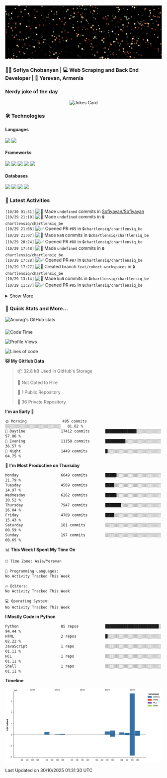 <p align="center">
  <img src="images/github.gif" alt="Hello, I am Sofiya" />
</p>

<h3> 👩‍💻 Sofiya Chobanyan | 💻 Web Scraping and Back End Developer | 📍 Yerevan, Armenia </h3>


### Nerdy joke of the day

<p align="center">
<img src="https://readme-jokes.vercel.app/api?theme=tokyonight" alt="Jokes Card" />
</p>

### 🛠️ Technologies

#### Languages

<code><img height="30" src="https://img.shields.io/badge/python-3670A0?style=for-the-badge&logo=python&logoColor=ffdd54"></code>
<code><img height="30" src="https://img.shields.io/badge/c++-%2300599C.svg?style=for-the-badge&logo=c%2B%2B&logoColor=white"></code>

#### Frameworks

<code><img height="30" src="https://img.shields.io/badge/django-%23092E20.svg?style=for-the-badge&logo=django&logoColor=white"></code>
<code><img height="30" src="https://img.shields.io/badge/DJANGO-REST-ff1709?style=for-the-badge&logo=django&logoColor=white&color=ff1709&labelColor=gray"></code>
<code><img height="30" src="https://img.shields.io/badge/flask-%23000.svg?style=for-the-badge&logo=flask&logoColor=white"></code>
<code><img height="30" src="https://img.shields.io/badge/-Selenium-brightgreen"></code>
<code><img height="30" src="https://img.shields.io/badge/-Scrapy-green"></code>

#### Databases

<code><img height="30" src="https://img.shields.io/badge/postgres-%23316192.svg?style=for-the-badge&logo=postgresql&logoColor=white"></code>
<code><img height="30" src="https://img.shields.io/badge/sqlite-%2307405e.svg?style=for-the-badge&logo=sqlite&logoColor=white"></code>
<code><img height="30" src="https://img.shields.io/badge/MongoDB-%234ea94b.svg?style=for-the-badge&logo=mongodb&logoColor=white"></code>
<code><img height="30" src="https://img.shields.io/badge/redis-%23DD0031.svg?style=for-the-badge&logo=redis&logoColor=white"></code>


### 💫 Latest Activities

<!--START_SECTION:activity-->
`[10/30 01:31]` <img alt="📝" src="https://github.com/cheesits456/github-activity-readme/raw/master/icons/commit.png" align="top" height="18"> Made `undefined` commits in [Sofiyayan/Sofiyayan](https://github.com/Sofiyayan/Sofiyayan)  
`[10/29 21:10]` <img alt="📝" src="https://github.com/cheesits456/github-activity-readme/raw/master/icons/commit.png" align="top" height="18"> Made `undefined` commits in <span title="Private Repo">`🔒chartlensiq/chartlensiq_be`</span>  
`[10/29 21:08]` <img alt="✅" src="https://github.com/cheesits456/github-activity-readme/raw/master/icons/pr-open.png" align="top" height="18"> Opened PR `#89` in <span title="Private Repo">`🔒chartlensiq/chartlensiq_be`</span>  
`[10/29 21:07]` <img alt="📝" src="https://github.com/cheesits456/github-activity-readme/raw/master/icons/commit.png" align="top" height="18"> Made `NaN` commits in <span title="Private Repo">`🔒chartlensiq/chartlensiq_be`</span>  
`[10/29 20:24]` <img alt="✅" src="https://github.com/cheesits456/github-activity-readme/raw/master/icons/pr-open.png" align="top" height="18"> Opened PR `#88` in <span title="Private Repo">`🔒chartlensiq/chartlensiq_be`</span>  
`[10/29 17:48]` <img alt="📝" src="https://github.com/cheesits456/github-activity-readme/raw/master/icons/commit.png" align="top" height="18"> Made `undefined` commits in <span title="Private Repo">`🔒chartlensiq/chartlensiq_be`</span>  
`[10/29 17:28]` <img alt="✅" src="https://github.com/cheesits456/github-activity-readme/raw/master/icons/pr-open.png" align="top" height="18"> Opened PR `#87` in <span title="Private Repo">`🔒chartlensiq/chartlensiq_be`</span>  
`[10/29 17:27]` <img alt="📂" src="https://github.com/cheesits456/github-activity-readme/raw/master/icons/create-branch.png" align="top" height="18"> Created branch `feat/cohort-workspaces` in <span title="Private Repo">`🔒chartlensiq/chartlensiq_be`</span>  
`[10/29 13:14]` <img alt="📝" src="https://github.com/cheesits456/github-activity-readme/raw/master/icons/commit.png" align="top" height="18"> Made `NaN` commits in <span title="Private Repo">`🔒chartlensiq/chartlensiq_be`</span>  
`[10/29 11:27]` <img alt="✅" src="https://github.com/cheesits456/github-activity-readme/raw/master/icons/pr-open.png" align="top" height="18"> Opened PR `#85` in <span title="Private Repo">`🔒chartlensiq/chartlensiq_be`</span>  

<details><summary>Show More</summary>

`[10/29 11:26]` <img alt="📝" src="https://github.com/cheesits456/github-activity-readme/raw/master/icons/commit.png" align="top" height="18"> Made `NaN` commits in <span title="Private Repo">`🔒chartlensiq/chartlensiq_be`</span>  
`[10/29 01:31]` <img alt="📝" src="https://github.com/cheesits456/github-activity-readme/raw/master/icons/commit.png" align="top" height="18"> Made `undefined` commits in [Sofiyayan/Sofiyayan](https://github.com/Sofiyayan/Sofiyayan)  
`[10/28 17:20]` <img alt="📝" src="https://github.com/cheesits456/github-activity-readme/raw/master/icons/commit.png" align="top" height="18"> Made `undefined` commits in <span title="Private Repo">`🔒chartlensiq/chartlensiq_be`</span>  
`[10/28 13:08]` <img alt="❌" src="https://github.com/cheesits456/github-activity-readme/raw/master/icons/pr-close.png" align="top" height="18"> Closed PR `#62` in <span title="Private Repo">`🔒chartlensiq/chartlensiq_be`</span>  
`[10/28 16:05]` <img alt="📝" src="https://github.com/cheesits456/github-activity-readme/raw/master/icons/commit.png" align="top" height="18"> Made `undefined` commits in <span title="Private Repo">`🔒chartlensiq/chartlensiq_be`</span>  
`[10/28 14:19]` <img alt="✅" src="https://github.com/cheesits456/github-activity-readme/raw/master/icons/pr-open.png" align="top" height="18"> Opened PR `#83` in <span title="Private Repo">`🔒chartlensiq/chartlensiq_be`</span>  
`[10/28 14:19]` <img alt="📂" src="https://github.com/cheesits456/github-activity-readme/raw/master/icons/create-branch.png" align="top" height="18"> Created branch `feat/task-for-populate-manual-flow` in <span title="Private Repo">`🔒chartlensiq/chartlensiq_be`</span>  
`[10/28 13:08]` <img alt="❌" src="https://github.com/cheesits456/github-activity-readme/raw/master/icons/pr-close.png" align="top" height="18"> Reopened PR `#62` in <span title="Private Repo">`🔒chartlensiq/chartlensiq_be`</span>  
`[10/28 12:50]` <img alt="📝" src="https://github.com/cheesits456/github-activity-readme/raw/master/icons/commit.png" align="top" height="18"> Made `undefined` commits in <span title="Private Repo">`🔒chartlensiq/chartlensiq_be`</span>  
`[10/28 12:03]` <img alt="❌" src="https://github.com/cheesits456/github-activity-readme/raw/master/icons/pr-close.png" align="top" height="18"> Closed PR `#62` in <span title="Private Repo">`🔒chartlensiq/chartlensiq_be`</span>  
`[09/15 12:56]` <img alt="❌" src="https://github.com/cheesits456/github-activity-readme/raw/master/icons/pr-close.png" align="top" height="18"> Closed PR `#41` in <span title="Private Repo">`🔒chartlensiq/chartlensiq_be`</span>  
`[10/08 09:48]` <img alt="❌" src="https://github.com/cheesits456/github-activity-readme/raw/master/icons/pr-close.png" align="top" height="18"> Closed PR `#24` in <span title="Private Repo">`🔒chartlensiq/chartlensiq_be`</span>  
`[10/08 09:48]` <img alt="❌" src="https://github.com/cheesits456/github-activity-readme/raw/master/icons/pr-close.png" align="top" height="18"> Closed PR `#6` in <span title="Private Repo">`🔒chartlensiq/chartlensiq_be`</span>  
`[10/08 09:48]` <img alt="❌" src="https://github.com/cheesits456/github-activity-readme/raw/master/icons/pr-close.png" align="top" height="18"> Labeled PR `#62` in <span title="Private Repo">`🔒chartlensiq/chartlensiq_be`</span>  
`[10/08 09:48]` <img alt="❌" src="https://github.com/cheesits456/github-activity-readme/raw/master/icons/pr-close.png" align="top" height="18"> Closed PR `#45` in <span title="Private Repo">`🔒chartlensiq/chartlensiq_be`</span>  
`[10/28 12:01]` <img alt="📝" src="https://github.com/cheesits456/github-activity-readme/raw/master/icons/commit.png" align="top" height="18"> Made `NaN` commits in <span title="Private Repo">`🔒chartlensiq/chartlensiq_be`</span>  
`[10/28 01:26]` <img alt="📝" src="https://github.com/cheesits456/github-activity-readme/raw/master/icons/commit.png" align="top" height="18"> Made `undefined` commits in [Sofiyayan/Sofiyayan](https://github.com/Sofiyayan/Sofiyayan)  
`[10/27 20:39]` <img alt="📝" src="https://github.com/cheesits456/github-activity-readme/raw/master/icons/commit.png" align="top" height="18"> Made `NaN` commits in <span title="Private Repo">`🔒chartlensiq/chartlensiq_be`</span>  
`[10/27 08:08]` <img alt="📂" src="https://github.com/cheesits456/github-activity-readme/raw/master/icons/create-branch.png" align="top" height="18"> Created branch `feat/github-actions` in <span title="Private Repo">`🔒chartlensiq/chartlensiq_be`</span>  
`[10/27 01:42]` <img alt="📝" src="https://github.com/cheesits456/github-activity-readme/raw/master/icons/commit.png" align="top" height="18"> Made `NaN` commits in [Sofiyayan/Sofiyayan](https://github.com/Sofiyayan/Sofiyayan)  
`[10/24 13:47]` <img alt="📝" src="https://github.com/cheesits456/github-activity-readme/raw/master/icons/commit.png" align="top" height="18"> Made `NaN` commits in <span title="Private Repo">`🔒chartlensiq/chartlensiq_be`</span>  
`[10/24 10:43]` <img alt="✅" src="https://github.com/cheesits456/github-activity-readme/raw/master/icons/pr-open.png" align="top" height="18"> Opened PR `#81` in <span title="Private Repo">`🔒chartlensiq/chartlensiq_be`</span>  
`[10/24 10:43]` <img alt="📂" src="https://github.com/cheesits456/github-activity-readme/raw/master/icons/create-branch.png" align="top" height="18"> Created branch `feat/return-error-messages` in <span title="Private Repo">`🔒chartlensiq/chartlensiq_be`</span>  
`[10/24 10:17]` <img alt="📝" src="https://github.com/cheesits456/github-activity-readme/raw/master/icons/commit.png" align="top" height="18"> Made `NaN` commits in <span title="Private Repo">`🔒chartlensiq/chartlensiq_be`</span>  
`[10/24 01:23]` <img alt="📝" src="https://github.com/cheesits456/github-activity-readme/raw/master/icons/commit.png" align="top" height="18"> Made `undefined` commits in [Sofiyayan/Sofiyayan](https://github.com/Sofiyayan/Sofiyayan)  
`[10/23 18:18]` <img alt="📝" src="https://github.com/cheesits456/github-activity-readme/raw/master/icons/commit.png" align="top" height="18"> Made `NaN` commits in <span title="Private Repo">`🔒chartlensiq/chartlensiq_be`</span>  
`[10/23 15:18]` <img alt="❌" src="https://github.com/cheesits456/github-activity-readme/raw/master/icons/delete.png" align="top" height="18"> Deleted `feat/custom-param-extraction` from <span title="Private Repo">`🔒chartlensiq/chartlensiq_be`</span>  
`[10/23 15:12]` <img alt="❌" src="https://github.com/cheesits456/github-activity-readme/raw/master/icons/pr-close.png" align="top" height="18"> Closed PR `#79` in <span title="Private Repo">`🔒chartlensiq/chartlensiq_be`</span>  
`[10/23 15:18]` <img alt="✅" src="https://github.com/cheesits456/github-activity-readme/raw/master/icons/pr-open.png" align="top" height="18"> Opened PR `#80` in <span title="Private Repo">`🔒chartlensiq/chartlensiq_be`</span>  
`[10/23 15:17]` <img alt="📂" src="https://github.com/cheesits456/github-activity-readme/raw/master/icons/create-branch.png" align="top" height="18"> Created branch `feat/param-extraction-prompt-update` in <span title="Private Repo">`🔒chartlensiq/chartlensiq_be`</span>  
`[10/23 15:12]` <img alt="📝" src="https://github.com/cheesits456/github-activity-readme/raw/master/icons/commit.png" align="top" height="18"> Made `NaN` commits in <span title="Private Repo">`🔒chartlensiq/chartlensiq_be`</span>  
`[10/23 15:02]` <img alt="✅" src="https://github.com/cheesits456/github-activity-readme/raw/master/icons/pr-open.png" align="top" height="18"> Opened PR `#79` in <span title="Private Repo">`🔒chartlensiq/chartlensiq_be`</span>  
`[10/23 15:01]` <img alt="📝" src="https://github.com/cheesits456/github-activity-readme/raw/master/icons/commit.png" align="top" height="18"> Made `NaN` commits in <span title="Private Repo">`🔒chartlensiq/chartlensiq_be`</span>  
`[10/23 09:05]` <img alt="🔍" src="https://github.com/cheesits456/github-activity-readme/raw/master/icons/review.png" align="top" height="18"> Reviewed `#77` in <span title="Private Repo">`🔒chartlensiq/chartlensiq_be`</span>  
`[10/23 08:57]` <img alt="✅" src="https://github.com/cheesits456/github-activity-readme/raw/master/icons/pr-open.png" align="top" height="18"> Opened PR `#78` in <span title="Private Repo">`🔒chartlensiq/chartlensiq_be`</span>  
`[10/23 01:28]` <img alt="📝" src="https://github.com/cheesits456/github-activity-readme/raw/master/icons/commit.png" align="top" height="18"> Made `undefined` commits in [Sofiyayan/Sofiyayan](https://github.com/Sofiyayan/Sofiyayan)  
`[10/22 17:45]` <img alt="📝" src="https://github.com/cheesits456/github-activity-readme/raw/master/icons/commit.png" align="top" height="18"> Made `NaN` commits in <span title="Private Repo">`🔒chartlensiq/chartlensiq_be`</span>  
`[10/22 01:29]` <img alt="📝" src="https://github.com/cheesits456/github-activity-readme/raw/master/icons/commit.png" align="top" height="18"> Made `undefined` commits in [Sofiyayan/Sofiyayan](https://github.com/Sofiyayan/Sofiyayan)  
`[10/21 19:03]` <img alt="📂" src="https://github.com/cheesits456/github-activity-readme/raw/master/icons/create-branch.png" align="top" height="18"> Created branch `feat/custom-param-extraction` in <span title="Private Repo">`🔒chartlensiq/chartlensiq_be`</span>  
`[10/21 18:30]` <img alt="📝" src="https://github.com/cheesits456/github-activity-readme/raw/master/icons/commit.png" align="top" height="18"> Made `NaN` commits in <span title="Private Repo">`🔒chartlensiq/chartlensiq_be`</span>  
`[10/21 11:11]` <img alt="✅" src="https://github.com/cheesits456/github-activity-readme/raw/master/icons/pr-open.png" align="top" height="18"> Opened PR `#76` in <span title="Private Repo">`🔒chartlensiq/chartlensiq_be`</span>  
`[10/21 11:11]` <img alt="📂" src="https://github.com/cheesits456/github-activity-readme/raw/master/icons/create-branch.png" align="top" height="18"> Created branch `feat/paramer-hidden-event` in <span title="Private Repo">`🔒chartlensiq/chartlensiq_be`</span>  
`[10/21 10:55]` <img alt="📝" src="https://github.com/cheesits456/github-activity-readme/raw/master/icons/commit.png" align="top" height="18"> Made `undefined` commits in <span title="Private Repo">`🔒chartlensiq/chartlensiq_be`</span>  
`[10/21 10:38]` <img alt="✅" src="https://github.com/cheesits456/github-activity-readme/raw/master/icons/pr-open.png" align="top" height="18"> Opened PR `#75` in <span title="Private Repo">`🔒chartlensiq/chartlensiq_be`</span>  
`[10/21 10:35]` <img alt="📂" src="https://github.com/cheesits456/github-activity-readme/raw/master/icons/create-branch.png" align="top" height="18"> Created branch `feat/parameter_added` in <span title="Private Repo">`🔒chartlensiq/chartlensiq_be`</span>  
`[10/21 06:49]` <img alt="📝" src="https://github.com/cheesits456/github-activity-readme/raw/master/icons/commit.png" align="top" height="18"> Made `NaN` commits in <span title="Private Repo">`🔒chartlensiq/chartlensiq_be`</span>  
`[10/21 01:29]` <img alt="📝" src="https://github.com/cheesits456/github-activity-readme/raw/master/icons/commit.png" align="top" height="18"> Made `undefined` commits in [Sofiyayan/Sofiyayan](https://github.com/Sofiyayan/Sofiyayan)  
`[10/20 13:43]` <img alt="📝" src="https://github.com/cheesits456/github-activity-readme/raw/master/icons/commit.png" align="top" height="18"> Made `NaN` commits in <span title="Private Repo">`🔒chartlensiq/chartlensiq_be`</span>  
`[10/20 01:31]` <img alt="📝" src="https://github.com/cheesits456/github-activity-readme/raw/master/icons/commit.png" align="top" height="18"> Made `NaN` commits in [Sofiyayan/Sofiyayan](https://github.com/Sofiyayan/Sofiyayan)  
`[10/17 19:24]` <img alt="📝" src="https://github.com/cheesits456/github-activity-readme/raw/master/icons/commit.png" align="top" height="18"> Made `NaN` commits in <span title="Private Repo">`🔒chartlensiq/chartlensiq_be`</span>  
`[10/17 15:12]` <img alt="🔍" src="https://github.com/cheesits456/github-activity-readme/raw/master/icons/review.png" align="top" height="18"> Reviewed `#74` in <span title="Private Repo">`🔒chartlensiq/chartlensiq_be`</span>  
`[10/17 15:09]` <img alt="📝" src="https://github.com/cheesits456/github-activity-readme/raw/master/icons/commit.png" align="top" height="18"> Made `undefined` commits in <span title="Private Repo">`🔒chartlensiq/chartlensiq_be`</span>  
`[10/17 14:59]` <img alt="🔍" src="https://github.com/cheesits456/github-activity-readme/raw/master/icons/review.png" align="top" height="18"> Reviewed `#66` in <span title="Private Repo">`🔒chartlensiq/chartlensiq_be`</span>  
`[10/17 14:40]` <img alt="🔍" src="https://github.com/cheesits456/github-activity-readme/raw/master/icons/review.png" align="top" height="18"> Reviewed `#66` in <span title="Private Repo">`🔒chartlensiq/chartlensiq_be`</span>  
`[10/17 12:39]` <img alt="🔍" src="https://github.com/cheesits456/github-activity-readme/raw/master/icons/review.png" align="top" height="18"> Reviewed `#74` in <span title="Private Repo">`🔒chartlensiq/chartlensiq_be`</span>  
`[10/17 12:36]` <img alt="🔍" src="https://github.com/cheesits456/github-activity-readme/raw/master/icons/review.png" align="top" height="18"> Reviewed `#74` in <span title="Private Repo">`🔒chartlensiq/chartlensiq_be`</span>  
`[10/17 12:23]` <img alt="🔍" src="https://github.com/cheesits456/github-activity-readme/raw/master/icons/review.png" align="top" height="18"> Reviewed `#72` in <span title="Private Repo">`🔒chartlensiq/chartlensiq_be`</span>  
`[10/17 12:20]` <img alt="📝" src="https://github.com/cheesits456/github-activity-readme/raw/master/icons/commit.png" align="top" height="18"> Made `undefined` commits in <span title="Private Repo">`🔒chartlensiq/chartlensiq_be`</span>  
`[10/17 12:18]` <img alt="🔍" src="https://github.com/cheesits456/github-activity-readme/raw/master/icons/review.png" align="top" height="18"> Reviewed `#74` in <span title="Private Repo">`🔒chartlensiq/chartlensiq_be`</span>  
`[10/17 10:27]` <img alt="🔍" src="https://github.com/cheesits456/github-activity-readme/raw/master/icons/review.png" align="top" height="18"> Reviewed `#73` in <span title="Private Repo">`🔒chartlensiq/chartlensiq_be`</span>  
`[10/17 09:53]` <img alt="🔍" src="https://github.com/cheesits456/github-activity-readme/raw/master/icons/review.png" align="top" height="18"> Reviewed `#73` in <span title="Private Repo">`🔒chartlensiq/chartlensiq_be`</span>  
`[10/17 01:25]` <img alt="📝" src="https://github.com/cheesits456/github-activity-readme/raw/master/icons/commit.png" align="top" height="18"> Made `undefined` commits in [Sofiyayan/Sofiyayan](https://github.com/Sofiyayan/Sofiyayan)  
`[10/16 21:12]` <img alt="📝" src="https://github.com/cheesits456/github-activity-readme/raw/master/icons/commit.png" align="top" height="18"> Made `NaN` commits in <span title="Private Repo">`🔒chartlensiq/chartlensiq_be`</span>  
`[10/16 17:24]` <img alt="✅" src="https://github.com/cheesits456/github-activity-readme/raw/master/icons/pr-open.png" align="top" height="18"> Opened PR `#74` in <span title="Private Repo">`🔒chartlensiq/chartlensiq_be`</span>  
`[10/16 17:24]` <img alt="📝" src="https://github.com/cheesits456/github-activity-readme/raw/master/icons/commit.png" align="top" height="18"> Made `undefined` commits in <span title="Private Repo">`🔒chartlensiq/chartlensiq_be`</span>  
`[10/16 17:21]` <img alt="📂" src="https://github.com/cheesits456/github-activity-readme/raw/master/icons/create-branch.png" align="top" height="18"> Created branch `feat/posthog` in <span title="Private Repo">`🔒chartlensiq/chartlensiq_be`</span>  
`[10/16 14:41]` <img alt="📝" src="https://github.com/cheesits456/github-activity-readme/raw/master/icons/commit.png" align="top" height="18"> Made `NaN` commits in <span title="Private Repo">`🔒chartlensiq/chartlensiq_be`</span>  
`[10/16 13:04]` <img alt="✅" src="https://github.com/cheesits456/github-activity-readme/raw/master/icons/pr-open.png" align="top" height="18"> Opened PR `#72` in <span title="Private Repo">`🔒chartlensiq/chartlensiq_be`</span>  
`[10/16 13:00]` <img alt="📝" src="https://github.com/cheesits456/github-activity-readme/raw/master/icons/commit.png" align="top" height="18"> Made `NaN` commits in <span title="Private Repo">`🔒chartlensiq/chartlensiq_be`</span>  
`[10/16 12:18]` <img alt="📂" src="https://github.com/cheesits456/github-activity-readme/raw/master/icons/create-branch.png" align="top" height="18"> Created branch `feat/parsing-changes-with-params` in <span title="Private Repo">`🔒chartlensiq/chartlensiq_be`</span>  
`[10/16 11:40]` <img alt="✅" src="https://github.com/cheesits456/github-activity-readme/raw/master/icons/pr-open.png" align="top" height="18"> Opened PR `#71` in <span title="Private Repo">`🔒chartlensiq/chartlensiq_be`</span>  
`[10/16 11:40]` <img alt="✅" src="https://github.com/cheesits456/github-activity-readme/raw/master/icons/pr-open.png" align="top" height="18"> Opened PR `#70` in <span title="Private Repo">`🔒chartlensiq/chartlensiq_be`</span>  
`[10/16 11:39]` <img alt="📂" src="https://github.com/cheesits456/github-activity-readme/raw/master/icons/create-branch.png" align="top" height="18"> Created branch `fix/forgot-password-errors` in <span title="Private Repo">`🔒chartlensiq/chartlensiq_be`</span>  
`[10/16 11:37]` <img alt="📂" src="https://github.com/cheesits456/github-activity-readme/raw/master/icons/create-branch.png" align="top" height="18"> Created branch `fix/crud-usage` in <span title="Private Repo">`🔒chartlensiq/chartlensiq_be`</span>  
`[10/16 11:02]` <img alt="📝" src="https://github.com/cheesits456/github-activity-readme/raw/master/icons/commit.png" align="top" height="18"> Made `NaN` commits in <span title="Private Repo">`🔒chartlensiq/chartlensiq_be`</span>  
`[10/16 09:34]` <img alt="📂" src="https://github.com/cheesits456/github-activity-readme/raw/master/icons/create-branch.png" align="top" height="18"> Created branch `feat/observations-from-api` in <span title="Private Repo">`🔒chartlensiq/chartlensiq_be`</span>  
`[10/16 01:25]` <img alt="📝" src="https://github.com/cheesits456/github-activity-readme/raw/master/icons/commit.png" align="top" height="18"> Made `undefined` commits in [Sofiyayan/Sofiyayan](https://github.com/Sofiyayan/Sofiyayan)  
`[10/15 14:56]` <img alt="🗣" src="https://github.com/cheesits456/github-activity-readme/raw/master/icons/comment.png" align="top" height="18"> Commented on `#68` in <span title="Private Repo">`🔒chartlensiq/chartlensiq_be`</span>  
`[10/15 14:51]` <img alt="🔍" src="https://github.com/cheesits456/github-activity-readme/raw/master/icons/review.png" align="top" height="18"> Reviewed `#66` in <span title="Private Repo">`🔒chartlensiq/chartlensiq_be`</span>  
`[10/15 14:49]` <img alt="🔍" src="https://github.com/cheesits456/github-activity-readme/raw/master/icons/review.png" align="top" height="18"> Reviewed `#66` in <span title="Private Repo">`🔒chartlensiq/chartlensiq_be`</span>  
`[10/15 14:48]` <img alt="🔍" src="https://github.com/cheesits456/github-activity-readme/raw/master/icons/review.png" align="top" height="18"> Reviewed `#66` in <span title="Private Repo">`🔒chartlensiq/chartlensiq_be`</span>  
`[10/15 14:20]` <img alt="🔍" src="https://github.com/cheesits456/github-activity-readme/raw/master/icons/review.png" align="top" height="18"> Reviewed `#66` in <span title="Private Repo">`🔒chartlensiq/chartlensiq_be`</span>  
`[10/15 14:20]` <img alt="🔍" src="https://github.com/cheesits456/github-activity-readme/raw/master/icons/review.png" align="top" height="18"> Reviewed `#66` in <span title="Private Repo">`🔒chartlensiq/chartlensiq_be`</span>  
`[10/15 13:49]` <img alt="📝" src="https://github.com/cheesits456/github-activity-readme/raw/master/icons/commit.png" align="top" height="18"> Made `NaN` commits in <span title="Private Repo">`🔒chartlensiq/chartlensiq_be`</span>  
`[10/15 01:26]` <img alt="📝" src="https://github.com/cheesits456/github-activity-readme/raw/master/icons/commit.png" align="top" height="18"> Made `undefined` commits in [Sofiyayan/Sofiyayan](https://github.com/Sofiyayan/Sofiyayan)  
`[10/14 20:51]` <img alt="📝" src="https://github.com/cheesits456/github-activity-readme/raw/master/icons/commit.png" align="top" height="18"> Made `undefined` commits in <span title="Private Repo">`🔒chartlensiq/chartlensiq_be`</span>  
`[10/14 20:47]` <img alt="✅" src="https://github.com/cheesits456/github-activity-readme/raw/master/icons/pr-open.png" align="top" height="18"> Opened PR `#69` in <span title="Private Repo">`🔒chartlensiq/chartlensiq_be`</span>  
`[10/14 18:02]` <img alt="✅" src="https://github.com/cheesits456/github-activity-readme/raw/master/icons/pr-open.png" align="top" height="18"> Opened PR `#68` in <span title="Private Repo">`🔒chartlensiq/chartlensiq_be`</span>  
`[10/14 18:01]` <img alt="📝" src="https://github.com/cheesits456/github-activity-readme/raw/master/icons/commit.png" align="top" height="18"> Made `NaN` commits in <span title="Private Repo">`🔒chartlensiq/chartlensiq_be`</span>  
`[10/14 13:59]` <img alt="📂" src="https://github.com/cheesits456/github-activity-readme/raw/master/icons/create-branch.png" align="top" height="18"> Created branch `feat/new-user-flow` in <span title="Private Repo">`🔒chartlensiq/chartlensiq_be`</span>  
`[10/14 12:19]` <img alt="✅" src="https://github.com/cheesits456/github-activity-readme/raw/master/icons/pr-open.png" align="top" height="18"> Opened PR `#67` in <span title="Private Repo">`🔒chartlensiq/chartlensiq_be`</span>  
`[10/14 12:19]` <img alt="📂" src="https://github.com/cheesits456/github-activity-readme/raw/master/icons/create-branch.png" align="top" height="18"> Created branch `feat/cohort-details` in <span title="Private Repo">`🔒chartlensiq/chartlensiq_be`</span>  
`[10/14 10:17]` <img alt="📝" src="https://github.com/cheesits456/github-activity-readme/raw/master/icons/commit.png" align="top" height="18"> Made `NaN` commits in <span title="Private Repo">`🔒chartlensiq/chartlensiq_be`</span>  
`[10/14 01:25]` <img alt="📝" src="https://github.com/cheesits456/github-activity-readme/raw/master/icons/commit.png" align="top" height="18"> Made `undefined` commits in [Sofiyayan/Sofiyayan](https://github.com/Sofiyayan/Sofiyayan)  
`[10/13 19:40]` <img alt="📝" src="https://github.com/cheesits456/github-activity-readme/raw/master/icons/commit.png" align="top" height="18"> Made `NaN` commits in <span title="Private Repo">`🔒chartlensiq/chartlensiq_be`</span>  
`[10/13 01:28]` <img alt="📝" src="https://github.com/cheesits456/github-activity-readme/raw/master/icons/commit.png" align="top" height="18"> Made `NaN` commits in [Sofiyayan/Sofiyayan](https://github.com/Sofiyayan/Sofiyayan)  
`[10/10 11:33]` <img alt="📂" src="https://github.com/cheesits456/github-activity-readme/raw/master/icons/create-branch.png" align="top" height="18"> Created branch `feat/dynamic-param-injection` in <span title="Private Repo">`🔒chartlensiq/chartlensiq_be`</span>  
`[10/10 01:23]` <img alt="📝" src="https://github.com/cheesits456/github-activity-readme/raw/master/icons/commit.png" align="top" height="18"> Made `undefined` commits in [Sofiyayan/Sofiyayan](https://github.com/Sofiyayan/Sofiyayan)  
`[10/09 17:11]` <img alt="📝" src="https://github.com/cheesits456/github-activity-readme/raw/master/icons/commit.png" align="top" height="18"> Made `NaN` commits in <span title="Private Repo">`🔒chartlensiq/chartlensiq_be`</span>  
`[10/09 01:23]` <img alt="📝" src="https://github.com/cheesits456/github-activity-readme/raw/master/icons/commit.png" align="top" height="18"> Made `undefined` commits in [Sofiyayan/Sofiyayan](https://github.com/Sofiyayan/Sofiyayan)  
`[10/08 16:53]` <img alt="📝" src="https://github.com/cheesits456/github-activity-readme/raw/master/icons/commit.png" align="top" height="18"> Made `NaN` commits in <span title="Private Repo">`🔒chartlensiq/chartlensiq_be`</span>  
`[10/08 01:23]` <img alt="📝" src="https://github.com/cheesits456/github-activity-readme/raw/master/icons/commit.png" align="top" height="18"> Made `undefined` commits in [Sofiyayan/Sofiyayan](https://github.com/Sofiyayan/Sofiyayan)  
`[10/07 12:43]` <img alt="📝" src="https://github.com/cheesits456/github-activity-readme/raw/master/icons/commit.png" align="top" height="18"> Made `NaN` commits in <span title="Private Repo">`🔒chartlensiq/chartlensiq_be`</span>  
`[10/07 01:22]` <img alt="📝" src="https://github.com/cheesits456/github-activity-readme/raw/master/icons/commit.png" align="top" height="18"> Made `undefined` commits in [Sofiyayan/Sofiyayan](https://github.com/Sofiyayan/Sofiyayan)  
`[10/06 17:45]` <img alt="📝" src="https://github.com/cheesits456/github-activity-readme/raw/master/icons/commit.png" align="top" height="18"> Made `NaN` commits in <span title="Private Repo">`🔒chartlensiq/chartlensiq_be`</span>  
`[10/06 01:24]` <img alt="📝" src="https://github.com/cheesits456/github-activity-readme/raw/master/icons/commit.png" align="top" height="18"> Made `NaN` commits in [Sofiyayan/Sofiyayan](https://github.com/Sofiyayan/Sofiyayan)  
`[10/03 16:05]` <img alt="📝" src="https://github.com/cheesits456/github-activity-readme/raw/master/icons/commit.png" align="top" height="18"> Made `NaN` commits in <span title="Private Repo">`🔒chartlensiq/chartlensiq_be`</span>  
`[10/03 12:27]` <img alt="📂" src="https://github.com/cheesits456/github-activity-readme/raw/master/icons/create-branch.png" align="top" height="18"> Created branch `feat/new-params-prostate` in <span title="Private Repo">`🔒chartlensiq/chartlensiq_be`</span>  
`[10/03 01:21]` <img alt="📝" src="https://github.com/cheesits456/github-activity-readme/raw/master/icons/commit.png" align="top" height="18"> Made `undefined` commits in [Sofiyayan/Sofiyayan](https://github.com/Sofiyayan/Sofiyayan)  
`[10/02 09:22]` <img alt="✅" src="https://github.com/cheesits456/github-activity-readme/raw/master/icons/pr-open.png" align="top" height="18"> Opened PR `#62` in <span title="Private Repo">`🔒chartlensiq/chartlensiq_be`</span>  
`[10/02 09:21]` <img alt="📂" src="https://github.com/cheesits456/github-activity-readme/raw/master/icons/create-branch.png" align="top" height="18"> Created branch `feat/CHAR-64-fuzzy-search-on-the-user-inputed-values` in <span title="Private Repo">`🔒chartlensiq/chartlensiq_be`</span>  
`[10/02 01:22]` <img alt="📝" src="https://github.com/cheesits456/github-activity-readme/raw/master/icons/commit.png" align="top" height="18"> Made `undefined` commits in [Sofiyayan/Sofiyayan](https://github.com/Sofiyayan/Sofiyayan)  
`[10/01 11:32]` <img alt="📝" src="https://github.com/cheesits456/github-activity-readme/raw/master/icons/commit.png" align="top" height="18"> Made `NaN` commits in <span title="Private Repo">`🔒chartlensiq/chartlensiq_be`</span>  
`[10/01 10:17]` <img alt="✅" src="https://github.com/cheesits456/github-activity-readme/raw/master/icons/pr-open.png" align="top" height="18"> Opened PR `#61` in <span title="Private Repo">`🔒chartlensiq/chartlensiq_be`</span>  
`[10/01 10:17]` <img alt="📝" src="https://github.com/cheesits456/github-activity-readme/raw/master/icons/commit.png" align="top" height="18"> Made `undefined` commits in <span title="Private Repo">`🔒chartlensiq/chartlensiq_be`</span>  
`[10/01 10:16]` <img alt="📂" src="https://github.com/cheesits456/github-activity-readme/raw/master/icons/create-branch.png" align="top" height="18"> Created branch `feat/history-in-copilot` in <span title="Private Repo">`🔒chartlensiq/chartlensiq_be`</span>  
`[10/01 01:32]` <img alt="📝" src="https://github.com/cheesits456/github-activity-readme/raw/master/icons/commit.png" align="top" height="18"> Made `undefined` commits in [Sofiyayan/Sofiyayan](https://github.com/Sofiyayan/Sofiyayan)  
`[09/30 18:20]` <img alt="✅" src="https://github.com/cheesits456/github-activity-readme/raw/master/icons/pr-open.png" align="top" height="18"> Opened PR `#59` in <span title="Private Repo">`🔒chartlensiq/chartlensiq_be`</span>  
`[09/30 18:20]` <img alt="📂" src="https://github.com/cheesits456/github-activity-readme/raw/master/icons/create-branch.png" align="top" height="18"> Created branch `feat/CHAR-242` in <span title="Private Repo">`🔒chartlensiq/chartlensiq_be`</span>  
`[09/30 11:05]` <img alt="📝" src="https://github.com/cheesits456/github-activity-readme/raw/master/icons/commit.png" align="top" height="18"> Made `undefined` commits in <span title="Private Repo">`🔒chartlensiq/chartlensiq_be`</span>  

</details>
<!--END_SECTION:activity-->


### 🚀 Quick Stats and More...

![Anurag's GitHub stats](https://github-readme-stats.vercel.app/api?username=Sofiyayan&show_icons=true&theme=tokyonight)


### 
<!--START_SECTION:waka-->
![Code Time](http://img.shields.io/badge/Code%20Time-391%20hrs%2027%20mins-blue)

![Profile Views](http://img.shields.io/badge/Profile%20Views-0-blue)

![Lines of code](https://img.shields.io/badge/From%20Hello%20World%20I%27ve%20Written-5.3%20million%20lines%20of%20code-blue)

**🐱 My GitHub Data** 

> 📦 32.8 kB Used in GitHub's Storage 
 > 
> 🚫 Not Opted to Hire
 > 
> 📜 1 Public Repository 
 > 
> 🔑 36 Private Repository 
 > 
**I'm an Early 🐤** 

```text
🌞 Morning                495 commits         ░░░░░░░░░░░░░░░░░░░░░░░░░   01.62 % 
🌆 Daytime                17412 commits       ██████████████░░░░░░░░░░░   57.06 % 
🌃 Evening                11158 commits       █████████░░░░░░░░░░░░░░░░   36.57 % 
🌙 Night                  1449 commits        █░░░░░░░░░░░░░░░░░░░░░░░░   04.75 % 
```
📅 **I'm Most Productive on Thursday** 

```text
Monday                   6649 commits        █████░░░░░░░░░░░░░░░░░░░░   21.79 % 
Tuesday                  4569 commits        ████░░░░░░░░░░░░░░░░░░░░░   14.97 % 
Wednesday                6262 commits        █████░░░░░░░░░░░░░░░░░░░░   20.52 % 
Thursday                 7947 commits        ███████░░░░░░░░░░░░░░░░░░   26.04 % 
Friday                   4709 commits        ████░░░░░░░░░░░░░░░░░░░░░   15.43 % 
Saturday                 181 commits         ░░░░░░░░░░░░░░░░░░░░░░░░░   00.59 % 
Sunday                   197 commits         ░░░░░░░░░░░░░░░░░░░░░░░░░   00.65 % 
```


📊 **This Week I Spent My Time On** 

```text
🕑︎ Time Zone: Asia/Yerevan

💬 Programming Languages: 
No Activity Tracked This Week

🔥 Editors: 
No Activity Tracked This Week

💻 Operating System: 
No Activity Tracked This Week
```

**I Mostly Code in Python** 

```text
Python                   85 repos            ████████████████████████░   94.44 % 
HTML                     2 repos             █░░░░░░░░░░░░░░░░░░░░░░░░   02.22 % 
JavaScript               1 repo              ░░░░░░░░░░░░░░░░░░░░░░░░░   01.11 % 
HCL                      1 repo              ░░░░░░░░░░░░░░░░░░░░░░░░░   01.11 % 
Shell                    1 repo              ░░░░░░░░░░░░░░░░░░░░░░░░░   01.11 % 
```



**Timeline**

![Lines of Code chart](https://raw.githubusercontent.com/Sofiyayan/Sofiyayan/master/assets/bar_graph.png)


 Last Updated on 30/10/2025 01:31:30 UTC
<!--END_SECTION:waka-->


<!--
**Sofiyayan/Sofiyayan** is a ✨ _special_ ✨ repository because its `README.md` (this file) appears on your GitHub profile.

Here are some ideas to get you started:

- 🔭 I’m currently working on ...
- 🌱 I’m currently learning ...
- 👯 I’m looking to collaborate on ...
- 🤔 I’m looking for help with ...
- 💬 Ask me about ...
- 📫 How to reach me: ...
- 😄 Pronouns: ...
- ⚡ Fun fact: ...
-->
